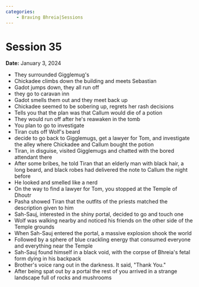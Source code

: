 ```yaml
---
categories:
    - Braving Bhreia|Sessions
---
```


# Session 35

**Date:** January 3, 2024

- They surrounded Gigglemug's
- Chickadee climbs down the building and meets Sebastian
- Gadot jumps down, they all run off
- they go to caravan inn
- Gadot smells them out and they meet back up
- Chickadee seemed to be sobering up, regrets her rash decisions
- Tells you that the plan was that Callum would die of a potion
- They would run off after he's reawaken in the tomb
- You plan to go to investigate
- Tiran cuts off Wolf's beard
- decide to go back to Gigglemugs, get a lawyer for Tom, and investigate the alley where Chickadee and Callum bought the potion
- Tiran, in disguise, visited Gigglemugs and chatted with the bored attendant there
- After some bribes, he told Tiran that an elderly man with black hair, a long beard, and black robes had delivered the note to Callum the night before
- He looked and smelled like a nerd
- On the way to find a lawyer for Tom, you stopped at the Temple of Dhoutr
- Pasha showed Tiran that the outfits of the priests matched the description given to him
- Sah-Sauj, interested in the shiny portal, decided to go and touch one
- Wolf was walking nearby and noticed his friends on the other side of the Temple grounds
- When Sah-Sauj entered the portal, a massive explosion shook the world
- Followed by a sphere of blue crackling energy that consumed everyone and everything near the Temple
- Sah-Sauj found himself in a black void, with the corpse of Bhreia's fetal form dying in his backpack
- Brother's voice rang out in the darkness. It said, "Thank You."
- After being spat out by a portal the rest of you arrived in a strange landscape full of rocks and mushrooms

